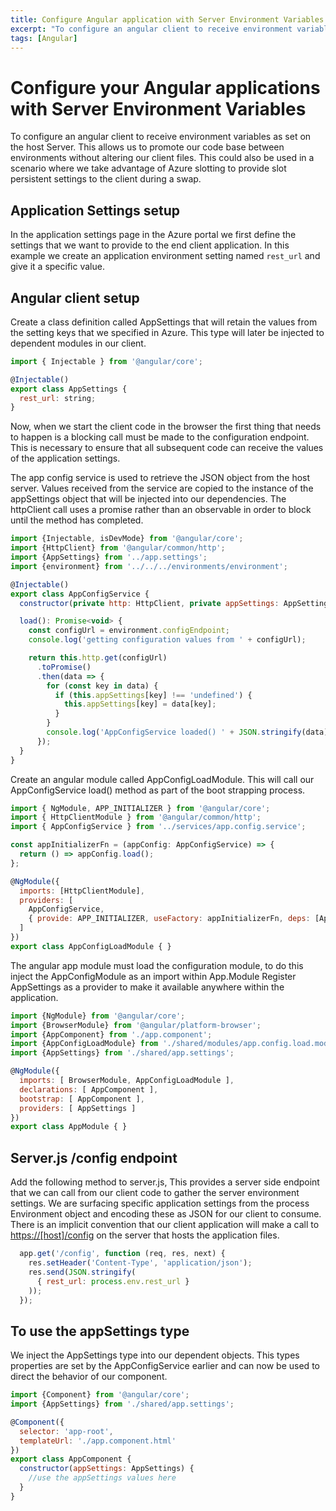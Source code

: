```yaml
---
title: Configure Angular application with Server Environment Variables.
excerpt: "To configure an angular client to receive environment variables as set on the host Server. This allows us to promote our code base between environments without altering our client files. This could also be used in a scenario where we take advantage of Azure slotting to provide slot persistent settings to the client during a swap."
tags: [Angular]
---
```


# Configure your Angular applications with Server Environment Variables

To configure an angular client to receive environment variables as set on the host Server. This allows us to promote our code base between environments without altering our client files. This could also be used in a scenario where we take advantage of Azure slotting to provide slot persistent settings to the client during a swap.

## Application Settings setup

In the application settings page in the Azure portal we first define the settings that we want to provide to the end client application. In this example we create an application environment setting named ```rest_url``` and give it a specific value.

## Angular client setup

Create a class definition called AppSettings that will retain the values from the setting keys that we specified in Azure. This type will later be injected to dependent modules in our client.

```js
import { Injectable } from '@angular/core';

@Injectable()
export class AppSettings {
  rest_url: string;
}
```

Now, when we start the client code in the browser the first thing that needs to happen is a blocking call must be made to the configuration endpoint. This is necessary to ensure that all subsequent code can receive the values of the application settings.

The app config service is used to retrieve the JSON object from the host server. Values received from the service are copied to the instance of the appSettings object that will be injected into our dependencies. The httpClient call uses a promise rather than an observable in order to block until the method has completed.

```js
import {Injectable, isDevMode} from '@angular/core';
import {HttpClient} from '@angular/common/http';
import {AppSettings} from '../app.settings';
import {environment} from '../../../environments/environment';

@Injectable()
export class AppConfigService {
  constructor(private http: HttpClient, private appSettings: AppSettings) { }

  load(): Promise<void> {
    const configUrl = environment.configEndpoint;
    console.log('getting configuration values from ' + configUrl);

    return this.http.get(configUrl)
      .toPromise()
      .then(data => {
        for (const key in data) {
          if (this.appSettings[key] !== 'undefined') {
            this.appSettings[key] = data[key];
          }
        }
        console.log('AppConfigService loaded() ' + JSON.stringify(data));
      });
  }
}
```

Create an angular module called AppConfigLoadModule. This will call our AppConfigService load() method as part of the boot strapping process.

```js
import { NgModule, APP_INITIALIZER } from '@angular/core';
import { HttpClientModule } from '@angular/common/http';
import { AppConfigService } from '../services/app.config.service';

const appInitializerFn = (appConfig: AppConfigService) => {
  return () => appConfig.load();
};

@NgModule({
  imports: [HttpClientModule],
  providers: [
    AppConfigService,
    { provide: APP_INITIALIZER, useFactory: appInitializerFn, deps: [AppConfigService], multi: true }
  ]
})
export class AppConfigLoadModule { }
```

The angular app module must load the configuration module, to do this inject the AppConfigModule as an import within App.Module
Register AppSettings as a provider to make it available anywhere within the application.

```js
import {NgModule} from '@angular/core';
import {BrowserModule} from '@angular/platform-browser';
import {AppComponent} from './app.component';
import {AppConfigLoadModule} from './shared/modules/app.config.load.module';
import {AppSettings} from './shared/app.settings';

@NgModule({
  imports: [ BrowserModule, AppConfigLoadModule ],
  declarations: [ AppComponent ],
  bootstrap: [ AppComponent ],
  providers: [ AppSettings ]
})
export class AppModule { }
```

## Server.js /config endpoint

Add the following method to server.js, This provides a server side endpoint that we can call from our client code to gather the server environment settings. We are surfacing specific application settings from the process Environment object and encoding these as JSON for our client to consume. There is an implicit convention that our client application will make a call to <https://[host]/config> on the server that hosts the application files.

```js
  app.get('/config', function (req, res, next) {
    res.setHeader('Content-Type', 'application/json');
    res.send(JSON.stringify(
      { rest_url: process.env.rest_url }
    ));
  });
```

## To use the appSettings type

We inject the AppSettings type into our dependent objects. This types properties are set by the AppConfigService earlier and can now be used to direct the behavior of our component.

```js
import {Component} from '@angular/core';
import {AppSettings} from './shared/app.settings';

@Component({
  selector: 'app-root',
  templateUrl: './app.component.html'
})
export class AppComponent {
  constructor(appSettings: AppSettings) {
    //use the appSettings values here
  }
}
```
